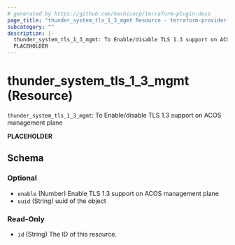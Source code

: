 ```yaml
---
# generated by https://github.com/hashicorp/terraform-plugin-docs
page_title: "thunder_system_tls_1_3_mgmt Resource - terraform-provider-thunder"
subcategory: ""
description: |-
  thunder_system_tls_1_3_mgmt: To Enable/disable TLS 1.3 support on ACOS management plane
  PLACEHOLDER
---
```


# thunder_system_tls_1_3_mgmt (Resource)

`thunder_system_tls_1_3_mgmt`: To Enable/disable TLS 1.3 support on ACOS management plane

__PLACEHOLDER__



<!-- schema generated by tfplugindocs -->
## Schema

### Optional

- `enable` (Number) Enable TLS 1.3 support on ACOS management plane
- `uuid` (String) uuid of the object

### Read-Only

- `id` (String) The ID of this resource.


